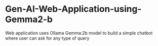 # Gen-AI-Web-Application-using-Gemma2-b


Web application uses Ollama Gemma:2b model to build a simple chatbot where user can ask for any type of query
